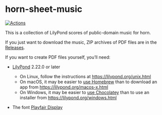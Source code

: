 # horn-sheet-music

[![Actions](https://github.com/nwhetsell/horn-sheet-music/workflows/CI/badge.svg)](https://github.com/nwhetsell/horn-sheet-music/actions?workflow=CI)

This is a collection of LilyPond scores of public-domain music for horn.

If you just want to download the music, ZIP archives of PDF files are in the
[Releases](https://github.com/nwhetsell/horn-sheet-music/releases).

If you want to create PDF files yourself, you’ll need:

* [LilyPond](https://lilypond.org) 2.22.0 or later
  * On Linux, follow the instructions at https://lilypond.org/unix.html
  * On macOS, it may be easier to
  [use Homebrew](https://github.com/nwhetsell/homebrew-lilypond) than to
  download an app from https://lilypond.org/macos-x.html
  * On Windows, it may be easier to
  [use Chocolatey](https://chocolatey.org/packages/lilypond) than to use an
  installer from https://lilypond.org/windows.html

* The font
[Playfair Display](https://fonts.google.com/specimen/Playfair+Display)
